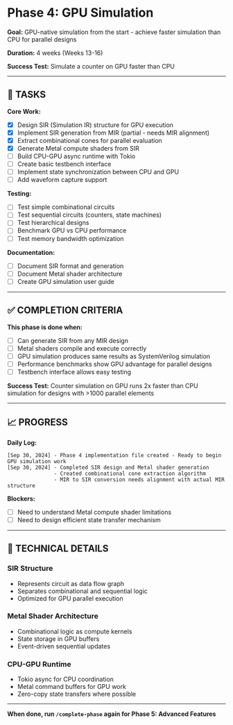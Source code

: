 # Phase 4: GPU Simulation

**Goal:** GPU-native simulation from the start - achieve faster simulation than CPU for parallel designs

**Duration:** 4 weeks (Weeks 13-16)

**Success Test:** Simulate a counter on GPU faster than CPU

---

## 🎯 TASKS

**Core Work:**
- [x] Design SIR (Simulation IR) structure for GPU execution
- [x] Implement SIR generation from MIR (partial - needs MIR alignment)
- [x] Extract combinational cones for parallel evaluation
- [x] Generate Metal compute shaders from SIR
- [ ] Build CPU-GPU async runtime with Tokio
- [ ] Create basic testbench interface
- [ ] Implement state synchronization between CPU and GPU
- [ ] Add waveform capture support

**Testing:**
- [ ] Test simple combinational circuits
- [ ] Test sequential circuits (counters, state machines)
- [ ] Test hierarchical designs
- [ ] Benchmark GPU vs CPU performance
- [ ] Test memory bandwidth optimization

**Documentation:**
- [ ] Document SIR format and generation
- [ ] Document Metal shader architecture
- [ ] Create GPU simulation user guide

---

## ✅ COMPLETION CRITERIA

**This phase is done when:**
- [ ] Can generate SIR from any MIR design
- [ ] Metal shaders compile and execute correctly
- [ ] GPU simulation produces same results as SystemVerilog simulation
- [ ] Performance benchmarks show GPU advantage for parallel designs
- [ ] Testbench interface allows easy testing

**Success Test:** Counter simulation on GPU runs 2x faster than CPU simulation for designs with >1000 parallel elements

---

## 📈 PROGRESS

**Daily Log:**
```
[Sep 30, 2024] - Phase 4 implementation file created - Ready to begin GPU simulation work
[Sep 30, 2024] - Completed SIR design and Metal shader generation
               - Created combinational cone extraction algorithm
               - MIR to SIR conversion needs alignment with actual MIR structure
```

**Blockers:**
- [ ] Need to understand Metal compute shader limitations
- [ ] Need to design efficient state transfer mechanism

---

## 🔧 TECHNICAL DETAILS

### SIR Structure
- Represents circuit as data flow graph
- Separates combinational and sequential logic
- Optimized for GPU parallel execution

### Metal Shader Architecture
- Combinational logic as compute kernels
- State storage in GPU buffers
- Event-driven sequential updates

### CPU-GPU Runtime
- Tokio async for CPU coordination
- Metal command buffers for GPU work
- Zero-copy state transfers where possible

---

**When done, run `/complete-phase` again for Phase 5: Advanced Features**